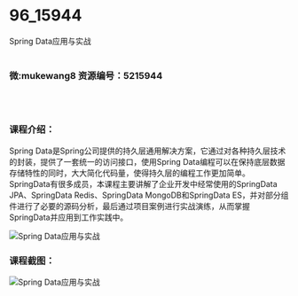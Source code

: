 # 96_15944
Spring Data应用与实战
<br/></br>
<h3>微:mukewang8 资源编号：5215944</h3>
<br/></br>
<h3>课程介绍：</h3>
<p><a title="查看与 Spring Data 相关的文章" target="_blank">Spring Data</a>是Spring公司提供的持久层通用解决方案，它通过对各种持久层技术的封装，提供了一套统一的访问接口，使用<a title="查看与 Spring Data 相关的文章" target="_blank">Spring Data</a>编程可以在保持底层数据存储特性的同时，大大简化代码量，使得持久层的编程工作更加简单。SpringData有很多成员，本课程主要讲解了企业开发中经常使用的SpringData JPA、SpringData Redis、SpringData MongoDB和SpringData ES，并对部分组件进行了必要的源码分析，最后通过项目案例进行实战演练，从而掌握SpringData并应用到工作实践中。</p>
<p><img src="https://www.ko996.com/wp-content/uploads/img/2020/10/2-97-300x183.png" alt="Spring Data应用与实战"></p>
<div class="info-desc">
<h3>课程截图：</h3>
<p><img src="https://www.ko996.com/wp-content/uploads/img/2020/10/1-104.png" alt="Spring Data应用与实战"></p>


			
</div>
